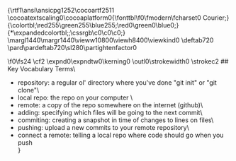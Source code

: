 {\rtf1\ansi\ansicpg1252\cocoartf2511
\cocoatextscaling0\cocoaplatform0{\fonttbl\f0\fmodern\fcharset0 Courier;}
{\colortbl;\red255\green255\blue255;\red0\green0\blue0;}
{\*\expandedcolortbl;;\cssrgb\c0\c0\c0;}
\margl1440\margr1440\vieww10800\viewh8400\viewkind0
\deftab720
\pard\pardeftab720\sl280\partightenfactor0

\f0\fs24 \cf2 \expnd0\expndtw0\kerning0
\outl0\strokewidth0 \strokec2 ## Key Vocabulary Terms\
- repository: a regular ol' directory where you've done "git init" or "git clone"\
- local repo: the repo on your computer \
- remote: a copy of the repo somewhere on the internet (github)\
- adding: specifying which files will be going to the next commit\
- commiting: creating a snapshot in time of changes to lines on files\
- pushing: upload a new commits to your remote repository\
- connect a remote: telling a local repo where code should go when you push\
}